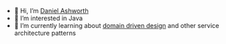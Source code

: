 - 👋 Hi, I’m [Daniel Ashworth](https://www.linkedin.com/in/danieljashworth/)
- 👀 I’m interested in Java
- 🌱 I’m currently learning about [domain driven design](https://www.amazon.co.uk/Domain-Driven-Design-Tackling-Complexity-Software/dp/0321125215/ref=asc_df_0321125215/?tag=googshopuk-21&linkCode=df0&hvadid=310831942794&hvpos=&hvnetw=g&hvrand=14151703547468132492&hvpone=&hvptwo=&hvqmt=&hvdev=c&hvdvcmdl=&hvlocint=&hvlocphy=9044967&hvtargid=pla-449269547899&psc=1&th=1&psc=1) and other service architecture patterns 
